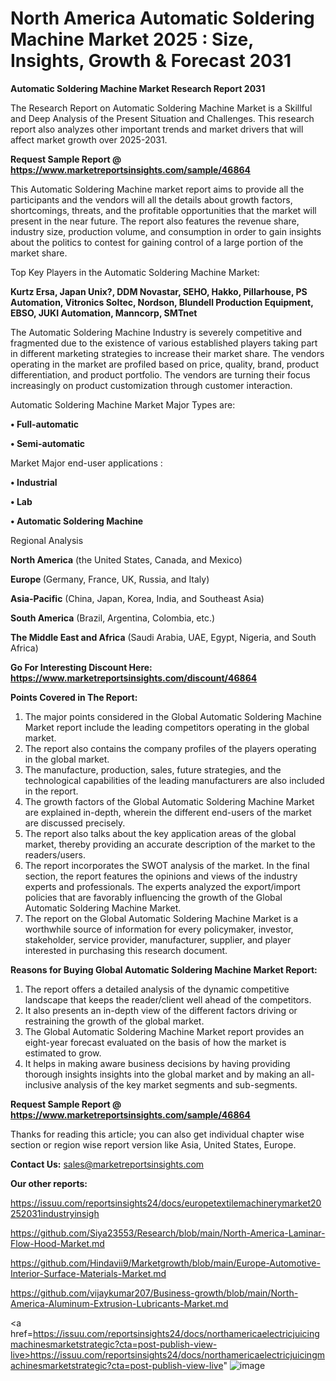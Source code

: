 # North America Automatic Soldering Machine Market 2025 : Size, Insights, Growth & Forecast 2031

<strong>Automatic Soldering Machine Market Research Report 2031</strong>

The Research Report on Automatic Soldering Machine Market is a Skillful and Deep Analysis of the Present Situation and Challenges. This research report also analyzes other important trends and market drivers that will affect market growth over 2025-2031.

<strong>Request Sample Report @ <a href=https://www.marketreportsinsights.com/sample/46864>https://www.marketreportsinsights.com/sample/46864</a></strong>

This Automatic Soldering Machine market report aims to provide all the participants and the vendors will all the details about growth factors, shortcomings, threats, and the profitable opportunities that the market will present in the near future. The report also features the revenue share, industry size, production volume, and consumption in order to gain insights about the politics to contest for gaining control of a large portion of the market share.

Top Key Players in the Automatic Soldering Machine Market:

<strong>Kurtz Ersa, Japan Unix?, DDM Novastar, SEHO, Hakko, Pillarhouse, PS Automation, Vitronics Soltec, Nordson, Blundell Production Equipment, EBSO, JUKI Automation, Manncorp, SMTnet</strong>

The Automatic Soldering Machine Industry is severely competitive and fragmented due to the existence of various established players taking part in different marketing strategies to increase their market share. The vendors operating in the market are profiled based on price, quality, brand, product differentiation, and product portfolio. The vendors are turning their focus increasingly on product customization through customer interaction.

Automatic Soldering Machine Market Major Types are:

<strong>•  Full-automatic

•  Semi-automatic</strong>

Market Major end-user applications :

<strong>•  Industrial

•  Lab

•  Automatic Soldering Machine</strong>

Regional Analysis

</u><strong><b>North America</b></strong> (the United States, Canada, and Mexico)

<strong><b>Europe </b></strong>(Germany, France, UK, Russia, and Italy)

<strong><b>Asia-Pacific</b></strong> (China, Japan, Korea, India, and Southeast Asia)

<strong><b>South America</b></strong> (Brazil, Argentina, Colombia, etc.)

<strong><b>The Middle East and Africa</b></strong> (Saudi Arabia, UAE, Egypt, Nigeria, and South Africa)

<strong>Go For Interesting Discount Here: <a href=https://www.marketreportsinsights.com/discount/46864>https://www.marketreportsinsights.com/discount/46864</a></strong>

<strong>Points Covered in The Report:</strong>
<ol>
  <li>The major points considered in the Global Automatic Soldering Machine Market report include the leading competitors operating in the global market.</li>
  <li>The report also contains the company profiles of the players operating in the global market.</li>
  <li>The manufacture, production, sales, future strategies, and the technological capabilities of the leading manufacturers are also included in the report.</li>
  <li>The growth factors of the Global Automatic Soldering Machine Market are explained in-depth, wherein the different end-users of the market are discussed precisely.</li>
  <li>The report also talks about the key application areas of the global market, thereby providing an accurate description of the market to the readers/users.</li>
  <li>The report incorporates the SWOT analysis of the market. In the final section, the report features the opinions and views of the industry experts and professionals. The experts analyzed the export/import policies that are favorably influencing the growth of the Global Automatic Soldering Machine Market.</li>
  <li>The report on the Global Automatic Soldering Machine Market is a worthwhile source of information for every policymaker, investor, stakeholder, service provider, manufacturer, supplier, and player interested in purchasing this research document.</li>
</ol>
<strong>Reasons for Buying Global Automatic Soldering Machine Market Report:</strong>

<ol>
  <li>The report offers a detailed analysis of the dynamic competitive landscape that keeps the reader/client well ahead of the competitors.</li>
  <li>It also presents an in-depth view of the different factors driving or restraining the growth of the global market.</li>
  <li>The Global Automatic Soldering Machine Market report provides an eight-year forecast evaluated on the basis of how the market is estimated to grow.</li>
  <li>It helps in making aware business decisions by having providing thorough insights insights into the global market and by making an all-inclusive analysis of the key market segments and sub-segments.</li>
</ol>
<strong>Request Sample Report @ <a href=https://www.marketreportsinsights.com/sample/46864>https://www.marketreportsinsights.com/sample/46864</a></strong>


Thanks for reading this article; you can also get individual chapter wise section or region wise report version like Asia, United States, Europe.

<strong>Contact Us:</strong>
sales@marketreportsinsights.com

<strong>Our other reports:</strong>

<a href=https://issuu.com/reportsinsights24/docs/europetextilemachinerymarket20252031industryinsigh>https://issuu.com/reportsinsights24/docs/europetextilemachinerymarket20252031industryinsigh</a>

<a href=https://github.com/Siya23553/Research/blob/main/North-America-Laminar-Flow-Hood-Market.md>https://github.com/Siya23553/Research/blob/main/North-America-Laminar-Flow-Hood-Market.md</a>

<a href=https://github.com/Hindavii9/Marketgrowth/blob/main/Europe-Automotive-Interior-Surface-Materials-Market.md>https://github.com/Hindavii9/Marketgrowth/blob/main/Europe-Automotive-Interior-Surface-Materials-Market.md</a>

<a href=https://github.com/vijaykumar207/Business-growth/blob/main/North-America-Aluminum-Extrusion-Lubricants-Market.md>https://github.com/vijaykumar207/Business-growth/blob/main/North-America-Aluminum-Extrusion-Lubricants-Market.md</a>

<a href=https://issuu.com/reportsinsights24/docs/northamericaelectricjuicingmachinesmarketstrategic?cta=post-publish-view-live>https://issuu.com/reportsinsights24/docs/northamericaelectricjuicingmachinesmarketstrategic?cta=post-publish-view-live</a>"
![image](https://github.com/user-attachments/assets/e7718bc1-01ee-4e3a-b747-1bc9f1d7a577)
